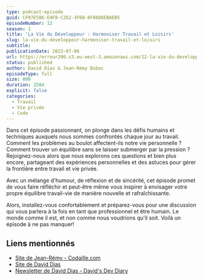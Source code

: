 ```yaml
---
type: podcast-episode
guid: CF97E586-E4F8-C2D2-3F6B-8F86D8EBAEB5
episodeNumber: 12
season: 1
title: 'La Vie du Développeur : Harmoniser Travail et Loisirs'
slug: la-vie-du-developpeur-harmoniser-travail-et-loisirs
subtitle:
publicationDate: 2023-07-06
url: https://erreur200.s3.eu-west-3.amazonaws.com/12-la-vie-du-developpeur-harmoniser-travail-et-loisirs.mp3
status: published
author: David Dias & Jean-Rémy Duboc
episodeType: full
size: 000
duration: 2584
explicit: false
categories:
  - Travail
  - Vie privée
  - Code
---
```


Dans cet épisode passionnant, on plonge dans les défis humains et techniques auxquels nous sommes confrontés chaque jour au travail. Comment les problèmes au boulot affectent-ils notre vie personnelle ? Comment trouver un équilibre sans se laisser submerger par la pression ? Rejoignez-nous alors que nous explorons ces questions et bien plus encore, partageant des expériences personnelles et des astuces pour gérer la frontière entre travail et vie privée.

Avec un mélange d'humour, de réflexion et de sincérité, cet épisode promet de vous faire réfléchir et peut-être même vous inspirer à envisager votre propre équilibre travail-vie de manière nouvelle et rafraîchissante.

Alors, installez-vous confortablement et préparez-vous pour une discussion qui vous parlera à la fois en tant que professionnel et être humain. Le monde comme il est, et non comme nous voudrions qu'il soit. Voilà un épisode à ne pas manquer!


## Liens mentionnés

* [Site de Jean-Rémy - Codaille.com](https://codaille.com/)
* [Site de David Dias](https://thedaviddias.dev/)
* [Newsletter de David Dias - David's Dev Diary](https://thedaviddias.substack.com/)

